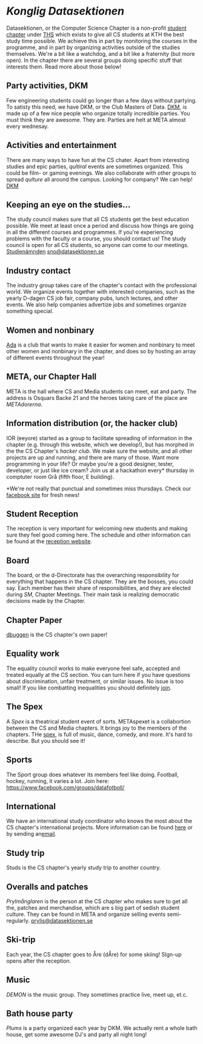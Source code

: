 # _Konglig Datasektionen_

Datasektionen, or the Computer Science Chapter is a non-profit
[student chapter](https://sv.wikipedia.org/wiki/Studentsektion)
under [THS](http://ths.kth.se) which exists to give all CS students at
KTH the best study time possible. We achieve this in part by monitoring
the courses in the programme, and in part by organizing activities
outside of the studies themselves. We're a bit like a watchdog, and
a bit like a fraternity (but more open). In the chapter there are
several groups doing specific stuff that interests them. Read more about
those below!

Party activities, DKM
-------------------

Few engineering students could go longer than a few days without partying.
To satisty this need, we have DKM, or the Club Masters of Data.
[DKM](/en/clubs/dkm), is made up of a few nice people who organize totally
incredible parties. You must think they are awesome. They are.
Parties are helt at META almost every wednesay.


Activities and entertainment
-----------------------------

There are many ways to have fun at the CS chater. Apart from interesting
studies and epic parties, _qultiral_ events are sometimes organized. This
could be film- or gaming evenings. We also collaborate with other groups to
spread _qulture_ all around the campus. Looking for company? We can help!
[DKM](/en/clubs/qulturnamnden)


Keeping an eye on the studies...
---------------

The study council makes sure that all CS students get the best education
possible. We meet at least once a period and discuss how things are going
in all the different courses and programmes. If you're experiencing problems
with the faculty or a course, you should contact us!  The study council is
open for all CS students, so anyone can come to our meetings.
[Studienämnden](/en/clubs/studienamnden)
[sno@datasektionen.se](mailto:sno@datasektionen.se)

Industry contact
------------------

The industry group takes care of the chapter's contact with the professional
world. We organize events together with interested companies, such as the yearly
D-dagen CS job fair, company pubs, lunch lectures, and other events. We
also help companies advertize jobs and sometimes organize something special.

Women and nonbinary
--------------------
[Ada](/en/clubs/geek) is a club that wants to make it easier for women and nonbinary to meet other women and nonbinary in the chapter, and does so by hosting an array of different events throughout the year!

META, our Chapter Hall
-------------

META is the hall where CS and Media students can meet, eat and party.
The address is Osquars Backe 21 and the heroes taking care of the place
are _METAdorerna_.

Information distribution (or, the hacker club)
---------------------

IOR (eeyore) started as a group to facilitate spreading of information
in the chapter (e.g. through this website, which we develop!), but has
morphed in the the CS Chapter's _hacker club_. We make sure the website,
and all other projects are up and running, and there are many of those.
Want more programming in your life? Or maybe you're a good designer,
tester, developer, or just like ice cream? Join us at a hackathon every\*
thursday in comptuter room Grå (fifth floor, E building).

\*We're not really that punctual and sometimes miss thursdays. Check our
[facebook site](https://www.facebook.com/search/top/?q=informationsorganet)
for fresh news!

Student Reception
---------------------------

The reception is very important for welcoming new students and making sure they
feel good coming here. The schedule and other information can be found at
the [reception website](/en/clubs/mottagningen).

Board
--------

The board, or the d-Directorate has the overarching responsibility for everything
that happens in the CS chapter. They are the bosses, you could say. Each member
has their share of responsibilities, and they are elected during _SM_, Chapter
Meetings. Their main task is realizing democratic decisions made by the Chapter.

Chapter Paper
---------------

[dbuggen](http://dbu.gg) is the CS chapter's own paper!

Equality work
----------------

The equality council works to make everyone feel safe, accepted and treated
equally at the CS section. You can turn here if you have questions about
discrimination, unfair treatment, or similar issues. No issue is too small!
If you like combatting inequalities you should definitely [join](/en/clubs/jamlikhetsnamnden).

The Spex
----

A _Spex_ is a theatrical student event of sorts.
METAspexet is a collabortion between the CS and Media chapters. It brings
joy to the members of the chapters. THe [spex](https://sv.wikipedia.org/wiki/Spex), is full of
music, dance, comedy, and more. It's hard to describe. But you should see it!

Sports
-----------------

The Sport group does whatever its members feel like doing. Football, hockey,
running, it varies a lot. Join here: https://www.facebook.com/groups/datafotboll/

International
-----------------

We have an international study coordinator who knows the most about the CS chapter's international
projects. More information can be found [here](/en/clubs/internationellanamnden) or by sending an[email](isc@datasektionen.se).

Study trip
----------

Studs is the CS chapter's yearly study trip to another country.

Overalls and patches
------------------------------------

_Prylmånglaren_ is the person at the CS chapter who makes sure to get
all the, patches and merchandise, which are s big part of sedish student culture.
They can be found in META and organize selling events semi-regularly. prylis@datasektionen.se

Ski-trip
--------

Each year, the CS chapter goes to Åre (dÅre) for some skiing! SIgn-up opens after the reception.

Music
---------------------

_DEMON_  is the music group. They sometimes practice live, meet up, et.c.

Bath house party
----------

_Plums_ is a party organized each year by DKM. We actually rent a whole bath house, get some
awesome DJ's and party all night long!
